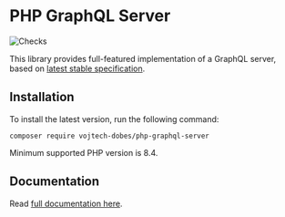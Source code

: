 # PHP GraphQL Server

![Checks](https://github.com/vojtech-dobes/php-graphql-server/actions/workflows/checks.yml/badge.svg?branch=master&event=push)

This library provides full-featured implementation of a GraphQL server, based on [latest stable specification](https://spec.graphql.org/October2021/).



## Installation

To install the latest version, run the following command:

```
composer require vojtech-dobes/php-graphql-server
```

Minimum supported PHP version is 8.4.



## Documentation

Read [full documentation here](docs/readme.md).
